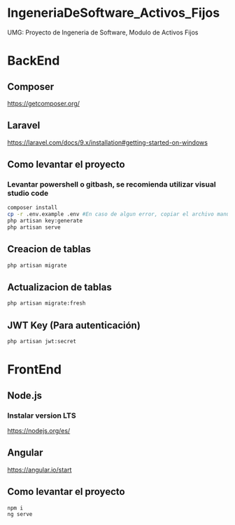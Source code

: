 # IngeneriaDeSoftware_Activos_Fijos
UMG: Proyecto de Ingeneria de Software, Modulo de Activos Fijos

# BackEnd 
## Composer
https://getcomposer.org/


## Laravel
https://laravel.com/docs/9.x/installation#getting-started-on-windows

## Como levantar el proyecto
### Levantar powershell o gitbash, se recomienda utilizar visual studio code
```bash
composer install
cp -r .env.example .env #En caso de algun error, copiar el archivo manualmente
php artisan key:generate
php artisan serve
```

## Creacion de tablas
```bash
php artisan migrate
```

## Actualizacion de tablas
```bash
php artisan migrate:fresh
```

## JWT Key (Para autenticación)
```bash
php artisan jwt:secret
```

# FrontEnd
## Node.js
### Instalar version LTS
https://nodejs.org/es/


## Angular
https://angular.io/start

## Como levantar el proyecto
```bash
npm i
ng serve
```
